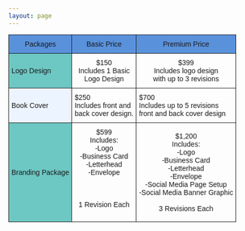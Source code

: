 ```yaml
---
layout: page
---
```


<html><body><style type="text/css">
.tg  {border-collapse:collapse;border-spacing:0;margin:0px auto;}
.tg td{font-family:Arial, sans-serif;font-size:14px;padding:10px 5px;border-style:solid;border-width:1px;overflow:hidden;word-break:normal;}
.tg th{font-family:Arial, sans-serif;font-size:14px;font-weight:normal;padding:10px 5px;border-style:solid;border-width:1px;overflow:hidden;word-break:normal;}
.tg .tg-0xaf{background-color:#5991db}
.tg .tg-sjv5{background-color:#6dc7c3}
.tg .tg-huh2{font-size:14px;text-align:center}
.tg .tg-s6z2{text-align:center}
.tg .tg-5y5n{background-color:#ecf4ff}
</style>
<table class="tg">
  <tr>
    <th class="tg-0xaf">      Packages</th>
    <th class="tg-0xaf">      Basic Price<br></th>
    <th class="tg-0xaf">         Premium Price<br></th>
  </tr>
  <tr>
    <td class="tg-sjv5">Logo Design<br></td>
    <td class="tg-huh2">         $150<br> Includes 1 Basic <br>    Logo Design<br></td>
    <td class="tg-s6z2">$399<br>Includes logo design<br>with up to 3 revisions<br></td>
  </tr>
  <tr>
    <td class="tg-5y5n">Book Cover<br></td>
    <td class="tg-031e">          $250<br>Includes front and<br>back cover design.<br></td>
    <td class="tg-031e">                $700<br>Includes up to 5 revisions<br>front and back cover design<br></td>
  </tr>
  <tr>
    <td class="tg-sjv5">Branding Package<br></td>
    <td class="tg-s6z2">$599<br>Includes:<br>-Logo<br>-Business Card<br>-Letterhead<br>-Envelope<br><br><br><br>1 Revision Each<br><br></td>
    <td class="tg-s6z2">$1,200<br>Includes:<br>-Logo<br>-Business Card<br>-Letterhead<br>-Envelope<br>-Social Media Page Setup <br>-Social Media Banner Graphic<br><br>      3 Revisions Each<br></td>
  </tr>
</table></body></html>

